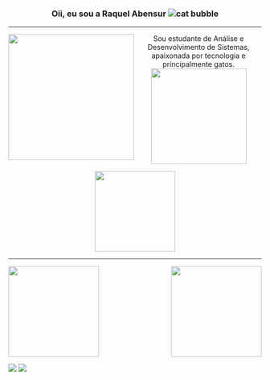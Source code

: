 <!--[![banner-git-hub.png](https://i.postimg.cc/7Yg8FrtG/banner-git-hub.png)](https://github.com/RaquelAbensur)-->

### <p align="center"> Oii, eu sou a Raquel Abensur ![cat bubble](https://user-images.githubusercontent.com/84873508/154545565-028635a1-5a5c-493b-a8b1-0a415d11969c.gif)
</p>

___
<div>
  <p>
  <img height="250cm" align="left" src="https://spotify-recently-played-readme.vercel.app/api?user=21dp3xcg7ugsim6bf634s7pqi">
    <p align="center"> Sou estudante de Análise e Desenvolvimento de Sistemas, apaixonada por tecnologia e principalmente gatos.
      <img height="190cm" align="center" src="https://i.postimg.cc/sgNsbzKR/cat-coffe.gif)](https://postimg.cc/JsZfB99T">
      
  </p>

  
  <p align="center">
<img height="160cm" src="https://i.postimg.cc/Y9wBYztv/banner-cats-II.jpg)](https://postimg.cc/5HprMvYJ">
  </p>
 
  ____
  
<div>
  <p align="left">
    <a href= "https://github.com/RaquelAbensur">
    <img height="180cm" src="https://github-readme-stats.vercel.app/api?username=raquelabensur&theme=moltack&show_icons=true">
    <img height="180cm" align="right" src="https://github-readme-streak-stats.herokuapp.com?user=raquelabensur&theme=blood&hide_border=true&date_format=j%20M%5B%20Y%5D&border=920741&background=FFF0D4&ring=920741&fire=EF5548)](https://git.io/streak-stats"/>
      </p>
    </div>
   
   <!--
  [![GitHub Streak](https://github-readme-streak-stats.herokuapp.com?user=raquelabensur&theme=blood&hide_border=true&date_format=j%20M%5B%20Y%5D&border=920741&background=FFF0D4&ring=920741&fire=EF5548)](https://git.io/streak-stats)
  
  
  /a href= ""><img src= "https://img.shields.io/badge/Discord-7289DA?style=for-the-badge&logo=discord&logoColor=white"></a>
  -->
  
  <a href= "mailto:raquelabensur10@gmail"><img src= "https://img.shields.io/badge/Gmail-D14836?style=for-the-badge&logo=gmail&logoColor=white"></a>
  <a href= "https://www.linkedin.com/in/raquel-abensur-a54660210/"><img src= "https://img.shields.io/badge/LinkedIn-0077B5?style=for-the-badge&logo=linkedin&logoColor=white"></a>
